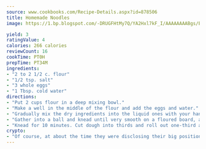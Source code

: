 ```yaml
---
source: www.cookbooks.com/Recipe-Details.aspx?id=878506
title: Homemade Noodles
image: https://1.bp.blogspot.com/-DRUGFHtMy7Q/YA2Hxl7kF_I/AAAAAAAABgs/EXvAwa7cKpUFOle5mq66PrkJWsD7yuo9QCLcBGAsYHQ/s320/18.png

yield: 3
ratingValue: 4
calories: 266 calories
reviewCount: 16
cookTime: PT0H
prepTime: PT34M
ingredients:
- "2 to 2 1/2 c. flour"
- "1/2 tsp. salt"
- "3 whole eggs"
- "1 Tbsp. cold water"
directions:
- "Put 2 cups flour in a deep mixing bowl."
- "Make a well in the middle of the flour and add the eggs and water."
- "Gradually mix the dry ingredients into the liquid ones with your hands or a wooden spoon until well blended."
- "Gather into a ball and knead until very smooth on a floured board, adding a little more of the remaining flour if the dough sticks to your hands."
- "Knead for 10 minutes. Cut dough into thirds and roll out one-third at a time."
crypto:
- "Of course, at about the time they were disclosing their big position, Bitcoin started to crash."
---
```

